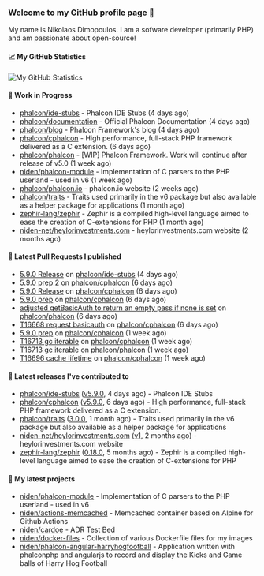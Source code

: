 ### Welcome to my GitHub profile page 👋

My name is Nikolaos Dimopoulos. I am a sofware developer (primarily PHP) and am passionate about open-source!

#### 📈 My GitHub Statistics

![My GitHub Statistics](https://github-readme-stats.vercel.app/api?username=niden&show_icons=true&count_private=true&hide_title=true&theme=transparent)

#### 👷 Work in Progress

- [phalcon/ide-stubs](https://github.com/phalcon/ide-stubs) - Phalcon IDE Stubs (4 days ago)
- [phalcon/documentation](https://github.com/phalcon/documentation) - Official Phalcon Documentation (4 days ago)
- [phalcon/blog](https://github.com/phalcon/blog) - Phalcon Framework&#39;s blog (4 days ago)
- [phalcon/cphalcon](https://github.com/phalcon/cphalcon) - High performance, full-stack PHP framework delivered as a C extension. (6 days ago)
- [phalcon/phalcon](https://github.com/phalcon/phalcon) - [WIP] Phalcon Framework. Work will continue after release of v5.0 (1 week ago)
- [niden/phalcon-module](https://github.com/niden/phalcon-module) - Implementation of C parsers to the PHP userland - used in v6 (1 week ago)
- [phalcon/phalcon.io](https://github.com/phalcon/phalcon.io) - phalcon.io website (2 weeks ago)
- [phalcon/traits](https://github.com/phalcon/traits) - Traits used primarily in the v6 package but also available as a helper package for applications (1 month ago)
- [zephir-lang/zephir](https://github.com/zephir-lang/zephir) - Zephir is a compiled high-level language aimed to ease the creation of C-extensions for PHP (1 month ago)
- [niden-net/heylorinvestments.com](https://github.com/niden-net/heylorinvestments.com) - heylorinvestments.com website (2 months ago)

#### 🔨 Latest Pull Requests I published

- [5.9.0 Release](https://github.com/phalcon/ide-stubs/pull/109) on [phalcon/ide-stubs](https://github.com/phalcon/ide-stubs) (4 days ago)
- [5.9.0 prep 2](https://github.com/phalcon/cphalcon/pull/16720) on [phalcon/cphalcon](https://github.com/phalcon/cphalcon) (6 days ago)
- [5.9.0 Release](https://github.com/phalcon/cphalcon/pull/16719) on [phalcon/cphalcon](https://github.com/phalcon/cphalcon) (6 days ago)
- [5.9.0 prep](https://github.com/phalcon/cphalcon/pull/16718) on [phalcon/cphalcon](https://github.com/phalcon/cphalcon) (6 days ago)
- [adjusted getBasicAuth to return an empty pass if none is set](https://github.com/phalcon/phalcon/pull/599) on [phalcon/phalcon](https://github.com/phalcon/phalcon) (6 days ago)
- [T16668 request basicauth](https://github.com/phalcon/cphalcon/pull/16717) on [phalcon/cphalcon](https://github.com/phalcon/cphalcon) (6 days ago)
- [5.9.0 prep](https://github.com/phalcon/cphalcon/pull/16716) on [phalcon/cphalcon](https://github.com/phalcon/cphalcon) (1 week ago)
- [T16713 gc iterable](https://github.com/phalcon/cphalcon/pull/16715) on [phalcon/cphalcon](https://github.com/phalcon/cphalcon) (1 week ago)
- [T16713 gc iterable](https://github.com/phalcon/phalcon/pull/598) on [phalcon/phalcon](https://github.com/phalcon/phalcon) (1 week ago)
- [T16696 cache lifetime](https://github.com/phalcon/cphalcon/pull/16714) on [phalcon/cphalcon](https://github.com/phalcon/cphalcon) (1 week ago)

#### 🔭 Latest releases I've contributed to

- [phalcon/ide-stubs](https://github.com/phalcon/ide-stubs) ([v5.9.0](https://github.com/phalcon/ide-stubs/releases/tag/v5.9.0), 4 days ago) - Phalcon IDE Stubs
- [phalcon/cphalcon](https://github.com/phalcon/cphalcon) ([v5.9.0](https://github.com/phalcon/cphalcon/releases/tag/v5.9.0), 6 days ago) - High performance, full-stack PHP framework delivered as a C extension.
- [phalcon/traits](https://github.com/phalcon/traits) ([3.0.0](https://github.com/phalcon/traits/releases/tag/3.0.0), 1 month ago) - Traits used primarily in the v6 package but also available as a helper package for applications
- [niden-net/heylorinvestments.com](https://github.com/niden-net/heylorinvestments.com) ([v1](https://github.com/niden-net/heylorinvestments.com/releases/tag/v1), 2 months ago) - heylorinvestments.com website
- [zephir-lang/zephir](https://github.com/zephir-lang/zephir) ([0.18.0](https://github.com/zephir-lang/zephir/releases/tag/0.18.0), 5 months ago) - Zephir is a compiled high-level language aimed to ease the creation of C-extensions for PHP

#### 🌱 My latest projects

- [niden/phalcon-module](https://github.com/niden/phalcon-module) - Implementation of C parsers to the PHP userland - used in v6
- [niden/actions-memcached](https://github.com/niden/actions-memcached) - Memcached container based on Alpine for Github Actions
- [niden/cardoe](https://github.com/niden/cardoe) - ADR Test Bed
- [niden/docker-files](https://github.com/niden/docker-files) - Collection of various Dockerfile files for my images
- [niden/phalcon-angular-harryhogfootball](https://github.com/niden/phalcon-angular-harryhogfootball) - Application written with phalconphp and angularjs to record and display the Kicks and Game balls of Harry Hog Football


